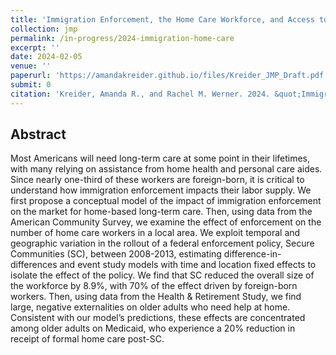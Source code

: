 ```yaml
---
title: 'Immigration Enforcement, the Home Care Workforce, and Access to Long-Term Care: Evidence from Secure Communities'
collection: jmp
permalink: /in-progress/2024-immigration-home-care
excerpt: ''
date: 2024-02-05
venue: ''
paperurl: 'https://amandakreider.github.io/files/Kreider_JMP_Draft.pdf'
submit: 0
citation: 'Kreider, Amanda R., and Rachel M. Werner. 2024. &quot;Immigration Enforcement, the Home Care Workforce, and Access to Long-Term Care: Evidence from Secure Communities.&quot; Job market paper. University of Pennsylvania'
---
```


## Abstract
Most Americans will need long-term care at some point in their lifetimes, with many relying on assistance from home health and personal care aides. Since nearly one-third of these workers are foreign-born, it is critical to understand how immigration enforcement impacts their labor supply. We first propose a conceptual model of the impact of immigration enforcement on the market for home-based long-term care. Then, using data from the American Community Survey, we examine the effect of enforcement on the number of home care workers in a local area. We exploit temporal and geographic variation in the rollout of a federal enforcement policy, Secure Communities (SC), between 2008-2013, estimating difference-in-differences and event study models with time and location fixed effects to isolate the effect of the policy. We find that SC reduced the overall size of the workforce by 8.9%, with 70% of the effect driven by foreign-born workers. Then, using data from the Health & Retirement Study, we find large, negative externalities on older adults who need help at home. Consistent with our model’s predictions, these effects are concentrated among older adults on Medicaid, who experience a 20% reduction in receipt of formal home care post-SC.